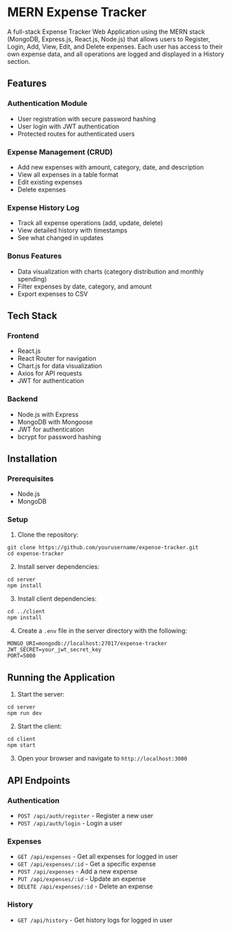# MERN Expense Tracker

A full-stack Expense Tracker Web Application using the MERN stack (MongoDB, Express.js, React.js, Node.js) that allows users to Register, Login, Add, View, Edit, and Delete expenses. Each user has access to their own expense data, and all operations are logged and displayed in a History section.

## Features

### Authentication Module
- User registration with secure password hashing
- User login with JWT authentication
- Protected routes for authenticated users

### Expense Management (CRUD)
- Add new expenses with amount, category, date, and description
- View all expenses in a table format
- Edit existing expenses
- Delete expenses

### Expense History Log
- Track all expense operations (add, update, delete)
- View detailed history with timestamps
- See what changed in updates

### Bonus Features
- Data visualization with charts (category distribution and monthly spending)
- Filter expenses by date, category, and amount
- Export expenses to CSV

## Tech Stack

### Frontend
- React.js
- React Router for navigation
- Chart.js for data visualization
- Axios for API requests
- JWT for authentication

### Backend
- Node.js with Express
- MongoDB with Mongoose
- JWT for authentication
- bcrypt for password hashing

## Installation

### Prerequisites
- Node.js
- MongoDB

### Setup

1. Clone the repository:
```
git clone https://github.com/yourusername/expense-tracker.git
cd expense-tracker
```

2. Install server dependencies:
```
cd server
npm install
```

3. Install client dependencies:
```
cd ../client
npm install
```

4. Create a `.env` file in the server directory with the following:
```
MONGO_URI=mongodb://localhost:27017/expense-tracker
JWT_SECRET=your_jwt_secret_key
PORT=5000
```

## Running the Application

1. Start the server:
```
cd server
npm run dev
```

2. Start the client:
```
cd client
npm start
```

3. Open your browser and navigate to `http://localhost:3000`

## API Endpoints

### Authentication
- `POST /api/auth/register` - Register a new user
- `POST /api/auth/login` - Login a user

### Expenses
- `GET /api/expenses` - Get all expenses for logged in user
- `GET /api/expenses/:id` - Get a specific expense
- `POST /api/expenses` - Add a new expense
- `PUT /api/expenses/:id` - Update an expense
- `DELETE /api/expenses/:id` - Delete an expense

### History
- `GET /api/history` - Get history logs for logged in user
